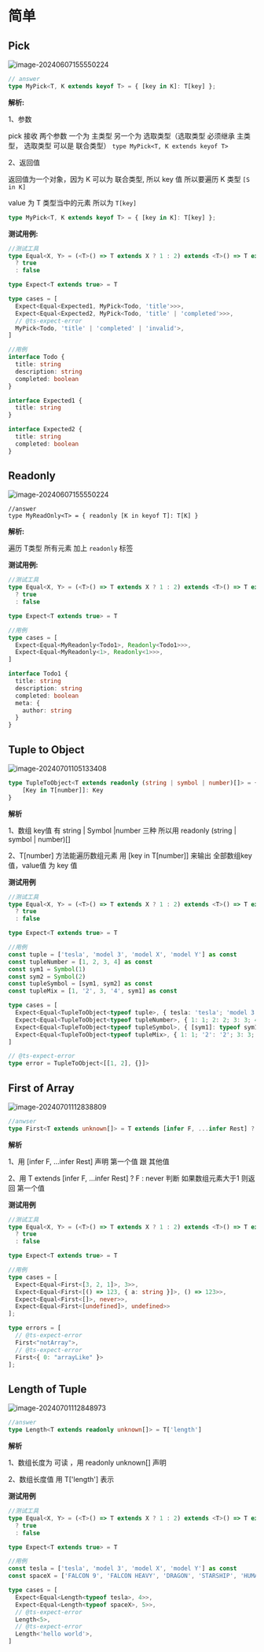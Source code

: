 # 简单

## Pick

![image-20240607155550224](http://cdn.chen-zeqi.cn//1717746984077.jpg)

```ts
// answer
type MyPick<T, K extends keyof T> = { [key in K]: T[key] };
```

**解析:**

1、参数

pick 接收 两个参数 一个为 主类型 另一个为 选取类型（选取类型 必须继承 主类型， 选取类型 可以是 联合类型） `type MyPick<T, K extends keyof T>`

2、返回值

返回值为一个对象，因为 K 可以为 联合类型, 所以 key 值 所以要遍历 K 类型 `[S in K]`

value 为 T 类型当中的元素 所以为 `T[key]`

```ts
type MyPick<T, K extends keyof T> = { [key in K]: T[key] };
```

**测试用例:**

```ts
//测试工具
type Equal<X, Y> = (<T>() => T extends X ? 1 : 2) extends <T>() => T extends Y ? 1 : 2
  ? true
  : false

type Expect<T extends true> = T

type cases = [
  Expect<Equal<Expected1, MyPick<Todo, 'title'>>>,
  Expect<Equal<Expected2, MyPick<Todo, 'title' | 'completed'>>>,
  // @ts-expect-error
  MyPick<Todo, 'title' | 'completed' | 'invalid'>,
]

//用例
interface Todo {
  title: string
  description: string
  completed: boolean
}

interface Expected1 {
  title: string
}

interface Expected2 {
  title: string
  completed: boolean
}
```



## Readonly

![image-20240607155550224](http://cdn.chen-zeqi.cn//1718094560241.jpg)

```TS
//answer
type MyReadOnly<T> = { readonly [K in keyof T]: T[K] }
```

**解析:**

遍历 T类型 所有元素 加上 `readonly` 标签

**测试用例:**

```ts
//测试工具
type Equal<X, Y> = (<T>() => T extends X ? 1 : 2) extends <T>() => T extends Y ? 1 : 2
  ? true
  : false

type Expect<T extends true> = T

//用例
type cases = [
  Expect<Equal<MyReadonly<Todo1>, Readonly<Todo1>>>,
  Expect<Equal<MyReadonly<1>, Readonly<1>>>,
]

interface Todo1 {
  title: string
  description: string
  completed: boolean
  meta: {
    author: string
  }
}
```

## Tuple to Object

![image-20240701105133408](http://cdn.chen-zeqi.cn/image-20240701105133408.png)

```ts
type TupleToObject<T extends readonly (string | symbol | number)[]> = {
    [Key in T[number]]: Key 
}
```

**解析**

1、数组 key值 有 string | Symbol |number 三种 所以用 readonly (string | symbol | number)[] 

2、T[number] 方法能遍历数组元素 用 [key in T[number]] 来输出 全部数组key值，value值 为 key 值

**测试用例**

```ts
//测试工具
type Equal<X, Y> = (<T>() => T extends X ? 1 : 2) extends <T>() => T extends Y ? 1 : 2
  ? true
  : false

type Expect<T extends true> = T

//用例
const tuple = ['tesla', 'model 3', 'model X', 'model Y'] as const
const tupleNumber = [1, 2, 3, 4] as const
const sym1 = Symbol(1)
const sym2 = Symbol(2)
const tupleSymbol = [sym1, sym2] as const
const tupleMix = [1, '2', 3, '4', sym1] as const

type cases = [
  Expect<Equal<TupleToObject<typeof tuple>, { tesla: 'tesla'; 'model 3': 'model 3'; 'model X': 'model X'; 'model Y': 'model Y' }>>,
  Expect<Equal<TupleToObject<typeof tupleNumber>, { 1: 1; 2: 2; 3: 3; 4: 4 }>>,
  Expect<Equal<TupleToObject<typeof tupleSymbol>, { [sym1]: typeof sym1; [sym2]: typeof sym2 }>>,
  Expect<Equal<TupleToObject<typeof tupleMix>, { 1: 1; '2': '2'; 3: 3; '4': '4'; [sym1]: typeof sym1 }>>,
]

// @ts-expect-error
type error = TupleToObject<[[1, 2], {}]>
```

## First of Array

![image-20240701112838809](http://cdn.chen-zeqi.cn/image-20240701112838809.png)

```ts
//anwser
type First<T extends unknown[]> = T extends [infer F, ...infer Rest] ? F : never
```

**解析**

1、用 [infer F, ...infer Rest] 声明 第一个值 跟  其他值

2、用 T extends [infer F, ...infer Rest] ? F : never 判断 如果数组元素大于1 则返回 第一个值

**测试用例**

```ts
//测试工具
type Equal<X, Y> = (<T>() => T extends X ? 1 : 2) extends <T>() => T extends Y ? 1 : 2
  ? true
  : false

type Expect<T extends true> = T

//用例
type cases = [
  Expect<Equal<First<[3, 2, 1]>, 3>>,
  Expect<Equal<First<[() => 123, { a: string }]>, () => 123>>,
  Expect<Equal<First<[]>, never>>,
  Expect<Equal<First<[undefined]>, undefined>>
];

type errors = [
  // @ts-expect-error
  First<"notArray">,
  // @ts-expect-error
  First<{ 0: "arrayLike" }>
];
```

## Length of Tuple

![image-20240701112848973](http://cdn.chen-zeqi.cn/image-20240701112848973.png)

```ts
//answer
type Length<T extends readonly unknown[]> = T['length']
```

**解析**

1、数组长度为 可读 ，用 readonly unknown[] 声明

2、数组长度值 用 T['length'] 表示

**测试用例**

```ts
//测试工具
type Equal<X, Y> = (<T>() => T extends X ? 1 : 2) extends <T>() => T extends Y ? 1 : 2
  ? true
  : false

type Expect<T extends true> = T

//用例
const tesla = ['tesla', 'model 3', 'model X', 'model Y'] as const
const spaceX = ['FALCON 9', 'FALCON HEAVY', 'DRAGON', 'STARSHIP', 'HUMAN SPACEFLIGHT'] as const

type cases = [
  Expect<Equal<Length<typeof tesla>, 4>>,
  Expect<Equal<Length<typeof spaceX>, 5>>,
  // @ts-expect-error
  Length<5>,
  // @ts-expect-error
  Length<'hello world'>,
]
```

